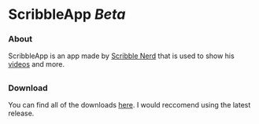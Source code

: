 # ScribbleApp ***Beta***

### About

ScribbleApp is an app made by [Scribble Nerd](https://www.youtube.com/scribble_nerd) that is used to show his [videos](https://www.youtube.com/scribble_nerd/videos) and more.

##
### Download

You can find all of the downloads [here](https://github.com/ScribbleNerd/ScribbleApp/releases). I would reccomend using the latest release.
